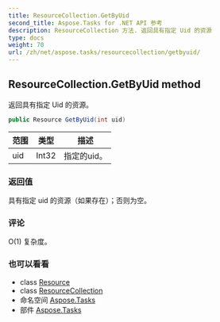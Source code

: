 ```yaml
---
title: ResourceCollection.GetByUid
second_title: Aspose.Tasks for .NET API 参考
description: ResourceCollection 方法. 返回具有指定 Uid 的资源
type: docs
weight: 70
url: /zh/net/aspose.tasks/resourcecollection/getbyuid/
---
```

## ResourceCollection.GetByUid method

返回具有指定 Uid 的资源。

```csharp
public Resource GetByUid(int uid)
```

| 范围 | 类型 | 描述 |
| --- | --- | --- |
| uid | Int32 | 指定的uid。 |

### 返回值

具有指定 uid 的资源（如果存在）；否则为空。

### 评论

O(1) 复杂度。

### 也可以看看

* class [Resource](../../resource/)
* class [ResourceCollection](../)
* 命名空间 [Aspose.Tasks](../../resourcecollection/)
* 部件 [Aspose.Tasks](../../../)


